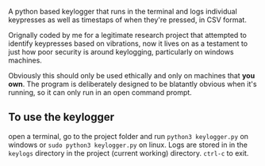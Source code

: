 A python based keylogger that runs in the terminal and logs individual keypresses as well as timestaps of when they're pressed, in CSV format. 

Orignally coded by me for a legitimate research project that attempted to identify keypresses based on vibrations, now it lives on as a testament to just how poor security is around keylogging, particularly on windows machines. 

Obviously this should only be used ethically and only on machines that **you own**. The program is deliberately designed to be blatantly obvious when it's running, so it can only run in an open command prompt.

## To use the keylogger
open a terminal, go to the project folder and run `python3 keylogger.py` on windows or `sudo python3 keylogger.py` on linux. Logs are stored in in the `keylogs` directory in the project (current working) directory. `ctrl-c` to exit.